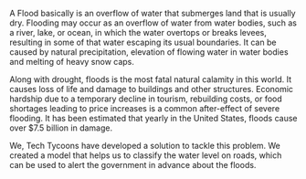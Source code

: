 A Flood basically is an overflow of water that submerges land that is usually dry. Flooding may occur as an overflow of water from water bodies, such as a river, lake, or ocean, in which the water overtops or breaks levees, resulting in some of that water escaping its usual boundaries. It can be caused by natural precipitation, elevation of flowing water in water bodies and melting of heavy snow caps.

Along with drought, floods is the most fatal natural calamity in this world. It causes loss of life and damage to buildings and other structures. Economic hardship due to a temporary decline in tourism, rebuilding costs, or food shortages leading to price increases is a common after-effect of severe flooding. It has been estimated that yearly in the United States, floods cause over $7.5 billion in damage. 

We, Tech Tycoons have developed a solution to tackle this problem. We created a model that helps us to classify the water level on roads, which can be used to alert the government in advance about the floods.
